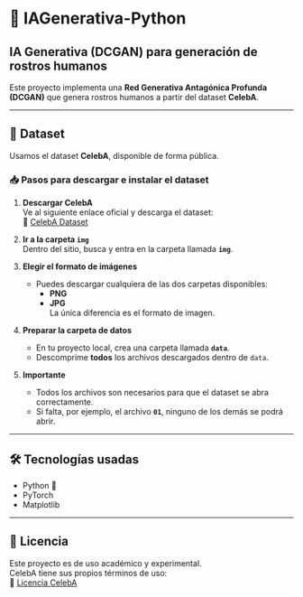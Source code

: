 # 🧠 IAGenerativa-Python

## IA Generativa (DCGAN) para generación de rostros humanos
Este proyecto implementa una **Red Generativa Antagónica Profunda (DCGAN)** que genera rostros humanos a partir del dataset **CelebA**.

---

## 📂 Dataset
Usamos el dataset **CelebA**, disponible de forma pública.

### 📥 Pasos para descargar e instalar el dataset

1. **Descargar CelebA**  
   Ve al siguiente enlace oficial y descarga el dataset:  
   🔗 [CelebA Dataset](https://mmlab.ie.cuhk.edu.hk/projects/CelebA.html)

2. **Ir a la carpeta `img`**  
   Dentro del sitio, busca y entra en la carpeta llamada **`img`**.

3. **Elegir el formato de imágenes**  
   - Puedes descargar cualquiera de las dos carpetas disponibles:  
     - **PNG**  
     - **JPG**  
   La única diferencia es el formato de imagen.

4. **Preparar la carpeta de datos**  
   - En tu proyecto local, crea una carpeta llamada **`data`**.
   - Descomprime **todos** los archivos descargados dentro de `data`.

5. **Importante**  
   - Todos los archivos son necesarios para que el dataset se abra correctamente.  
   - Si falta, por ejemplo, el archivo **`01`**, ninguno de los demás se podrá abrir.

---

## 🛠 Tecnologías usadas
- Python 🐍
- PyTorch
- Matplotlib

---

## 📄 Licencia
Este proyecto es de uso académico y experimental.  
CelebA tiene sus propios términos de uso:  
🔗 [Licencia CelebA](https://mmlab.ie.cuhk.edu.hk/projects/CelebA.html)
